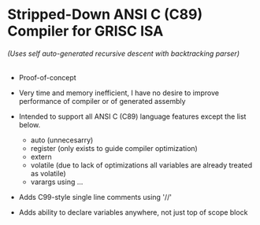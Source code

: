   # Stripped-Down ANSI C (C89) Compiler for GRISC ISA

  ###### (Uses self auto-generated recursive descent with backtracking parser)

  * Proof-of-concept

  * Very time and memory inefficient, I have no desire to improve performance of compiler or of generated assembly

  * Intended to support all ANSI C (C89) language features except the list below.

    * auto (unnecesarry)
    * register (only exists to guide compiler optimization)
    * extern
    * volatile (due to lack of optimizations all variables are already treated as volatile)
    * varargs using ...

  * Adds C99-style single line comments using '//'
  * Adds ability to declare variables anywhere, not just top of scope block